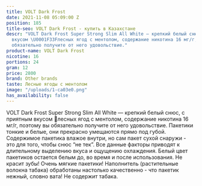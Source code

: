 ```yaml
---
title: VOLT Dark Frost
date: 2021-11-08 05:09:00 Z
position: 185
title-seo: VOLT Dark Frost - купить в Казахстане
descr: "VOLT Dark Frost Super Strong Slim All White — крепкий белый снюс, с приятным
  вкусом \U0001F33Fлесных ягод с ментолом, содержание никотина 16 мг/г, поэтому вы
  обязательно получите от него удовольствие."
product-name: VOLT Dark Frost
nicotine: 16
portions: 24
gram: 12
price: 2800
brand: Other brands
taste: Лесные ягоды с ментолом
image: "/uploads/1-ca03e0.png"
has_availability: false
---
```


VOLT Dark Frost Super Strong Slim All White — крепкий белый снюс, с приятным вкусом 🌿лесных ягод с ментолом, содержание никотина 16 мг/г, поэтому вы обязательно получите от него удовольствие. Пакетики тонкие и белые, они прекрасно умещаются прямо под губой. Содержимое пакетика влажое внутри, но сам пакет сухой снаружи - это для того, чтобы снюс “не тек”. Все данные факторы приводят к длительному выделению вкуса и ощущению охлаждения. Белый цвет пакетиков остается белым до, во время и после использования. Не красит зубы! Очень мягкие пакетики! Наполнитель (растительные волокна табака) обработаны настолько качественно - что пакетик нежный, словно вата! Не содержит табака.
